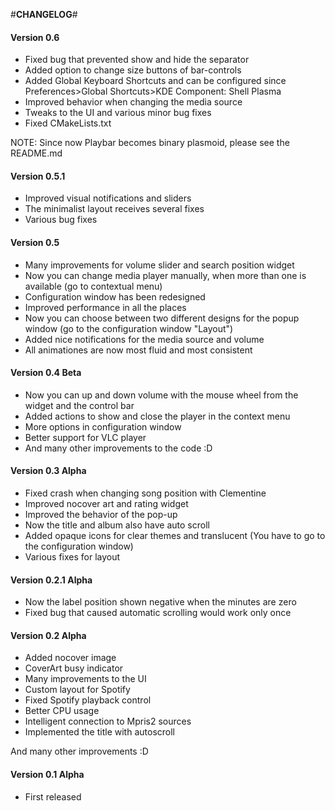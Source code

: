 #**CHANGELOG**#
#### Version 0.6

* Fixed bug that prevented show and hide the separator
* Added option to change size buttons of bar-controls
* Added Global Keyboard Shortcuts and can be configured since Preferences>Global Shortcuts>KDE Component: Shell Plasma
* Improved behavior when changing the media source
* Tweaks to the UI and various minor bug fixes
* Fixed CMakeLists.txt

NOTE: Since now Playbar becomes binary plasmoid, please see the README.md

#### Version 0.5.1

* Improved visual notifications and sliders
* The minimalist layout receives several fixes
* Various bug fixes

#### Version 0.5

* Many improvements for volume slider and search position widget
* Now you can change media player manually, when more than one is available (go to contextual menu)
* Configuration window has been redesigned
* Improved performance in all the places
* Now you can choose between two different designs for the popup window (go to the configuration window "Layout")
* Added nice notifications for the media source and volume
* All animationes are now most fluid and most consistent

#### Version 0.4 Beta

* Now you can up and down volume with the mouse wheel from the widget and the control bar
* Added actions to show and close the player in the context menu
* More options in configuration window
* Better support for VLC player
* And many other improvements to the code :D

#### Version 0.3 Alpha

* Fixed crash when changing song position with Clementine
* Improved nocover art and rating widget
* Improved the behavior of the pop-up
* Now the title and album also have auto scroll
* Added opaque icons for clear themes and translucent (You have to go to the configuration window)
* Various fixes for layout

#### Version 0.2.1 Alpha

* Now the label position shown negative when the minutes are zero
* Fixed bug that caused automatic scrolling would work only once

#### Version 0.2 Alpha

* Added nocover image
* CoverArt busy indicator
* Many improvements to the UI
* Custom layout for Spotify
* Fixed Spotify playback control
* Better CPU usage
* Intelligent connection to Mpris2 sources
* Implemented the title with autoscroll

And many other improvements :D

#### Version 0.1 Alpha

* First released
